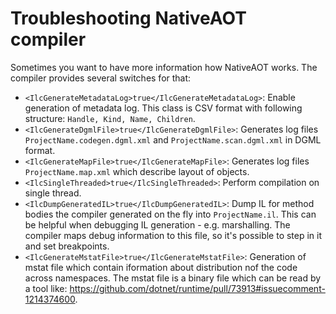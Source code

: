 # Troubleshooting NativeAOT compiler

Sometimes you want to have more information how NativeAOT works. The compiler provides several switches for that:

* `<IlcGenerateMetadataLog>true</IlcGenerateMetadataLog>`: Enable generation of metadata log. This class is CSV format with following structure: `Handle, Kind, Name, Children`.
* `<IlcGenerateDgmlFile>true</IlcGenerateDgmlFile>`: Generates log files `ProjectName.codegen.dgml.xml` and `ProjectName.scan.dgml.xml` in DGML format.
* `<IlcGenerateMapFile>true</IlcGenerateMapFile>`: Generates log files `ProjectName.map.xml` which describe layout of objects.
* `<IlcSingleThreaded>true</IlcSingleThreaded>`: Perform compilation on single thread.
* `<IlcDumpGeneratedIL>true</IlcDumpGeneratedIL>`: Dump IL for method bodies the compiler generated on the fly into `ProjectName.il`. This can be helpful when debugging IL generation - e.g. marshalling. The compiler maps debug information to this file, so it's possible to step in it and set breakpoints.
* `<IlcGenerateMstatFile>true</IlcGenerateMstatFile>`: Generation of mstat file which contain iformation about distribution nof the code across namespaces. The mstat file is a binary file which can be read by a tool like: https://github.com/dotnet/runtime/pull/73913#issuecomment-1214374600.